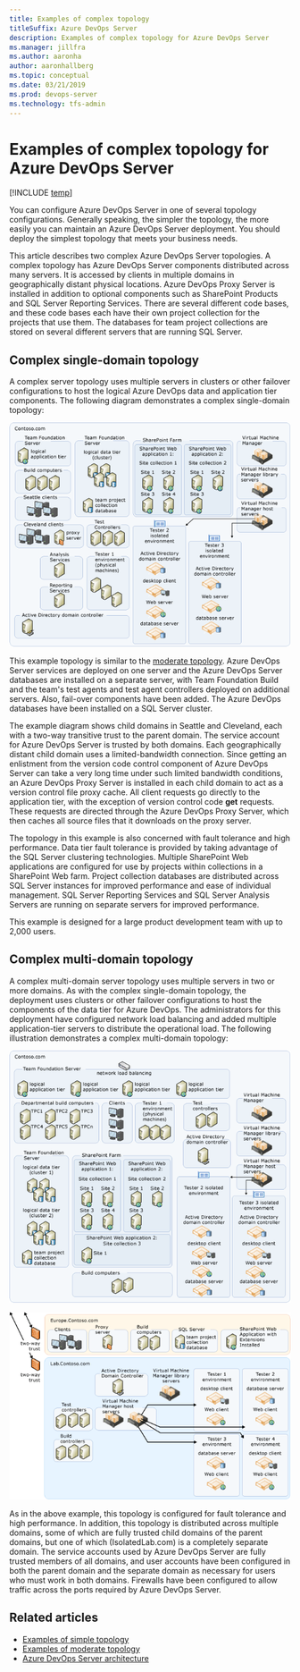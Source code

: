 ```yaml
---
title: Examples of complex topology
titleSuffix: Azure DevOps Server
description: Examples of complex topology for Azure DevOps Server
ms.manager: jillfra
ms.author: aaronha
author: aaronhallberg
ms.topic: conceptual
ms.date: 03/21/2019
ms.prod: devops-server
ms.technology: tfs-admin
---
```


# Examples of complex topology for Azure DevOps Server

[!INCLUDE [temp](../_shared/version-tfs-all-versions.md)]

You can configure Azure DevOps Server in one of several
topology configurations. Generally speaking, the simpler the topology,
the more easily you can maintain an Azure DevOps Server
deployment. You should deploy the simplest topology that meets your
business needs.

This article describes two complex Azure DevOps Server topologies. A
complex topology has Azure DevOps Server components distributed
across many servers. It is accessed by clients in multiple domains in
geographically distant physical locations. Azure DevOps Proxy Server
is installed in addition to optional components such as SharePoint
Products and SQL Server Reporting Services. There are several different
code bases, and these code bases each have their own project
collection for the projects that use them. The databases for team
project collections are stored on several different servers that are
running SQL Server.

## Complex single-domain topology

A complex server topology uses multiple servers in clusters or other
failover configurations to host the logical Azure DevOps data and
application tier components. The following diagram demonstrates a
complex single-domain topology:

![Example complex single-domain topology](../_img/complex-single-domain-topo.png)

This example topology is similar to the [moderate topology](examples-moderate-topo.md).
Azure DevOps Server services are deployed on one server and the Azure
DevOps Server databases are installed on a separate server, with
Team Foundation Build and the team's test agents and test agent
controllers deployed on additional servers. Also, fail-over components
have been added. The Azure DevOps databases have been installed on
a SQL Server cluster.

The example diagram shows child domains in Seattle and Cleveland, each
with a two-way transitive trust to the parent domain. The service
account for Azure DevOps Server is trusted by both domains. Each
geographically distant child domain uses a limited-bandwidth connection.
Since getting an enlistment from the version code control component of
Azure DevOps Server can take a very long time under such limited
bandwidth conditions, an Azure DevOps Proxy Server is installed in
each child domain to act as a version control file proxy cache. All
client requests go directly to the application tier, with the exception
of version control code **get** requests. These requests are directed
through the Azure DevOps Proxy Server, which then caches all source
files that it downloads on the proxy server.

The topology in this example is also concerned with fault tolerance and
high performance. Data tier fault tolerance is provided by taking
advantage of the SQL Server clustering technologies. Multiple SharePoint
Web applications are configured for use by projects within
collections in a SharePoint Web farm. Project collection databases
are distributed across SQL Server instances for improved performance and
ease of individual management. SQL Server Reporting Services and SQL
Server Analysis Servers are running on separate servers for improved
performance.

This example is designed for a large product development team with up to
2,000 users.


## Complex multi-domain topology

A complex multi-domain server topology uses multiple servers in two or
more domains. As with the complex single-domain topology, the deployment
uses clusters or other failover configurations to host the components of
the data tier for Azure DevOps. The administrators for this
deployment have configured network load balancing and added multiple
application-tier servers to distribute the operational load. The
following illustration demonstrates a complex multi-domain topology:

![Complex multi-domain topology](../_img/complex-multi-domain-topo.png)

![Complex multidomain topology continued](../_img/complex-multi-domain-topo2.png)

As in the above example, this topology is configured for fault tolerance
and high performance. In addition, this topology is distributed across
multiple domains, some of which are fully trusted child domains of the
parent domains, but one of which (IsolatedLab.com) is a completely
separate domain. The service accounts used by Azure DevOps Server are
fully trusted members of all domains, and user accounts have been
configured in both the parent domain and the separate domain as
necessary for users who must work in both domains. Firewalls have been
configured to allow traffic across the ports required by Azure DevOps
Server.

## Related articles

- [Examples of simple topology](examples-simple-topo.md)
- [Examples of moderate topology](examples-moderate-topo.md)
- [Azure DevOps Server architecture](architecture.md)
